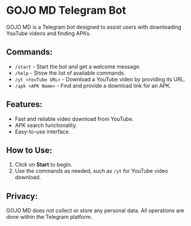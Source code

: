 # GOJO MD Telegram Bot

GOJO MD is a Telegram bot designed to assist users with downloading YouTube videos and finding APKs.

## Commands:
- `/start` - Start the bot and get a welcome message.
- `/help` - Show the list of available commands.
- `/yt <YouTube URL>` - Download a YouTube video by providing its URL.
- `/apk <APK Name>` - Find and provide a download link for an APK.

## Features:
- Fast and reliable video download from YouTube.
- APK search functionality.
- Easy-to-use interface.

## How to Use:
1. Click on **Start** to begin.
2. Use the commands as needed, such as `/yt` for YouTube video download.

## Privacy:
GOJO MD does not collect or store any personal data. All operations are done within the Telegram platform.
